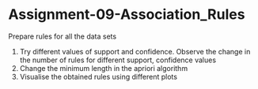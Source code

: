 # Assignment-09-Association_Rules
Prepare rules for all the data sets
1) Try different values of support and confidence. Observe the change in the number of rules for different support, confidence values
2) Change the minimum length in the apriori algorithm
3) Visualise the obtained rules using different plots
